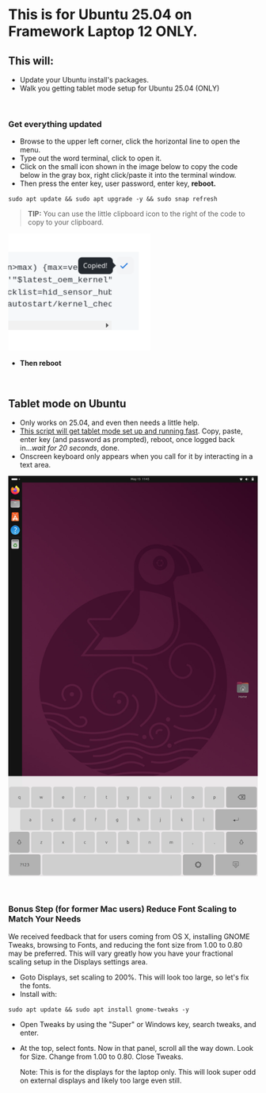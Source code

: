# This is for Ubuntu 25.04 on Framework Laptop 12 ONLY.


## This will:

- Update your Ubuntu install's packages.
- Walk you getting tablet mode setup for Ubuntu 25.04 (ONLY)

&nbsp; &nbsp; &nbsp; &nbsp; 


### Get everything updated

- Browse to the upper left corner, click the horizontal line to open the menu.
- Type out the word terminal, click to open it.
- Click on the small icon shown in the image below to copy the code below in the gray box, right click/paste it into the terminal window.
- Then press the enter key, user password, enter key, **reboot.**

```
sudo apt update && sudo apt upgrade -y && sudo snap refresh
```
> **TIP:** You can use the little clipboard icon to the right of the code to copy to your clipboard.

<p style="text-align: left"><img src="https://raw.githubusercontent.com/FrameworkComputer/linux-docs/main/copied.png" alt="Copy The Code Below Like This" title="Copy The Code Above Like This"></p>

- **Then reboot**

&nbsp; &nbsp; &nbsp;

## Tablet mode on Ubuntu


- Only works on 25.04, and even then needs a little help.
- [This script will get tablet mode set up and running fast](https://github.com/FrameworkComputer/linux-docs/blob/main/framework12/Ubuntu-25-04-Tablet-Mode.md#ubuntu-2504-tablet-mode-setup). Copy, paste, enter key (and password as prompted), reboot, once logged back in..._wait for 20 seconds_, done.
- Onscreen keyboard only appears when you call for it by interacting in a text area.

![Tablet Mode](https://raw.githubusercontent.com/FrameworkComputer/linux-docs/refs/heads/main/framework12/images/tablet.png)

&nbsp; &nbsp; &nbsp;


### Bonus Step (for former Mac users) Reduce Font Scaling to Match Your Needs

We received feedback that for users coming from OS X, installing GNOME Tweaks, browsing to Fonts, and reducing the font size from 1.00 to 0.80 may be preferred. This will vary greatly how you have your fractional scaling setup in the Displays settings area.

- Goto Displays, set scaling to 200%. This will look too large, so let's fix the fonts.
- Install with:
  
```
sudo apt update && sudo apt install gnome-tweaks -y
```

- Open Tweaks by using the "Super" or Windows key, search tweaks, and enter.

- At the top, select fonts. Now in that panel, scroll all the way down. Look for Size. Change from 1.00 to 0.80. Close Tweaks.

  Note: This is for the displays for the laptop only. This will look super odd on external displays and likely too large even still.
